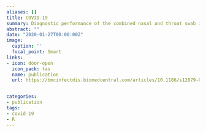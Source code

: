 ```yaml
---
aliases: []
title: COVID-19 
summary: Diagnostic performance of the combined nasal and throat swab in patients admitted to hospital with suspected COVID-19
abstract: ""
date: "2020-01-27T00:00:00Z"
image:
  caption: ''
  focal_point: Smart
links:
- icon: door-open
  icon_pack: fas
  name: publication
  url: https://bmcinfectdis.biomedcentral.com/articles/10.1186/s12879-021-05976-1


categories:
- publication
tags:
- covid-19
- R
---
```


